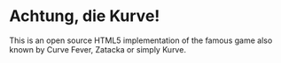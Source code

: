 # Achtung, die Kurve!
This is an open source HTML5 implementation of the famous game also known by Curve Fever, Zatacka or simply Kurve.